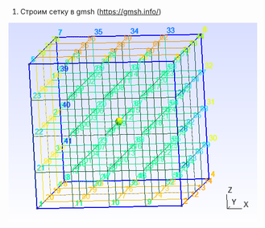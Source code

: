 1. Строим сетку в gmsh (https://gmsh.info/)

![Image alt](https://github.com/SuperPananda/femsolution/blob/develop/image/mesh.png)
